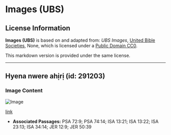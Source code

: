 # Images (UBS)

## License Information

**Images (UBS)** is based on and adapted from: _UBS Images_, [United Bible Societies](https://unitedbiblesocieties.org/), None, which is licensed under a [Public Domain CC0](https://creativecommons.org/public-domain/cc0/).

This markdown version is provided under the same license.



--------------------------------

## Hyena nwere ahịrị (id: 291203)

### Image Content

![Image](https://cdn.aquifer.bible/aquifer-content/resources/Media/WEB-0309_striped_hyena.jpg)

[link](https://cdn.aquifer.bible/aquifer-content/resources/Media/WEB-0309_striped_hyena.jpg)

* **Associated Passages:** PSA 72:9; PSA 74:14; ISA 13:21; ISA 13:22; ISA 23:13; ISA 34:14; JER 12:9; JER 50:39

